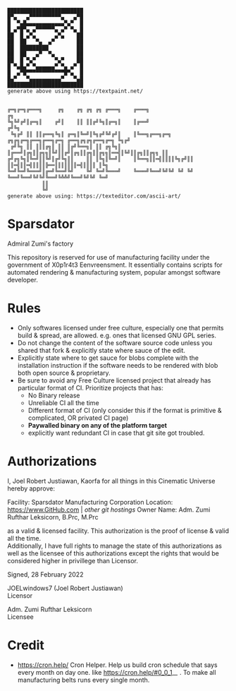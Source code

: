 ```
████████████████████████
█▀▄   ▄▀▀▀▀▀▀▀▀▀▀▄   ▄▀█
█  ▀▄█▄▄▄▄▄▄▄▄▄▄▄▄▀▄▀  █
█ ▄▀█▀▄ ▄▀▀▀▀▀▀▄ ▄▀ ▀▄ █
██  █ ▄▀▄      ▄▀▄    ██
██  ██   ▀▄  ▄▀       ██
██  █████████         ██
██  ██   ▄▀  ▀▄       ██
██  █ ▀▄▀      ▀▄▀    ██
█ ▀▄█▄▀ ▀▄▄▄▄▄▄▀ ▀▄ ▄▀ █
█  ▄▀█▀▀▀▀▀▀▀▀▀▀▀▀█▀▄  █
█▄▀   ▀▄▄▄▄▄▄▄▄▄▄▀   ▀▄█
████████████████████████
generate above using https://textpaint.net/


╔═╗╔═╗╔═══╗     ╔╗    ╔╗ ╔╗ ╔╗ ╔═══╗    ╔═══╗                                            ╔╗
╚╗╚╝╔╝║╔═╗║    ╔╝║    ║║ ║║╔╝╚╗║╔═╗║    ║╔══╝                                           ╔╝╚╗
 ╚╗╔╝ ║║ ║║╔══╗╚╗║ ╔═╗║╚═╝║╚╗╔╝╚╝╔╝║    ║╚══╗╔══╗╔═╗ ╔╗╔╗╔═╗╔══╗╔══╗╔═╗ ╔══╗╔╗╔╗╔══╗╔═╗ ╚╗╔╝
 ╔╝╚╗ ║║ ║║║╔╗║ ║║ ║╔╝╚══╗║ ║║ ╔╗╚╗║    ║╔══╝║╔╗║║╔╗╗║╚╝║║╔╝║╔╗║║╔╗║║╔╗╗║══╣║╚╝║║╔╗║║╔╗╗ ║║
╔╝╔╗╚╗║╚═╝║║╚╝║╔╝╚╗║║    ║║ ║╚╗║╚═╝║    ║╚══╗║║═╣║║║║╚╗╔╝║║ ║║═╣║║═╣║║║║╠══║║║║║║║═╣║║║║ ║╚╗
╚═╝╚═╝╚═══╝║╔═╝╚══╝╚╝    ╚╝ ╚═╝╚═══╝    ╚═══╝╚══╝╚╝╚╝ ╚╝ ╚╝ ╚══╝╚══╝╚╝╚╝╚══╝╚╩╩╝╚══╝╚╝╚╝ ╚═╝
           ║║
           ╚╝
generate above using: https://texteditor.com/ascii-art/

```

# Sparsdator
Admiral Zumi's factory

This repository is reserved for use of manufacturing facility under the government of X0p1r4t3 Eenvreensment. It essentially contains scripts for automated rendering & manufacturing system, popular amongst software developer. 

# Rules
- Only softwares licensed under free culture, especially one that permits build & spread, are allowed. e.g. ones that licensed GNU GPL series.
- Do not change the content of the software source code unless you shared that fork & explicitly state where sauce of the edit.
- Explicitly state where to get sauce for blobs complete with the installation instruction if the software needs to be rendered with blob both open source & proprietary.
- Be sure to avoid any Free Culture licensed project that already has particular format of CI. Prioritize projects that has:
  - No Binary release
  - Unreliable CI all the time
  - Different format of CI (only consider this if the format is primitive & complicated, OR privated CI page)
  - **Paywalled binary on any of the platform target**
  - explicitly want redundant CI in case that git site got troubled.

# Authorizations
I, Joel Robert Justiawan, Kaorfa for all things in this Cinematic Universe hereby approve:

Facility: Sparsdator Manufacturing Corporation
Location: https://www.GitHub.com | *other git hostings*
Owner Name: Adm. Zumi Rufthar Leksicorn, B.Prc, M.Prc

as a valid & licensed facility. This authorization is the proof of license & valid all the time.  
Additionally, I have full rights to manage the state of this authorizations as well as the licensee of this authorizations except the rights that would be considered higher in privillege than Licensor.

Signed, 28 February 2022

JOELwindows7 (Joel Robert Justiawan)  
Licensor

Adm. Zumi Rufthar Leksicorn  
Licensee

# Credit
- https://cron.help/ Cron Helper. Help us build cron schedule that says every month on day one. like https://cron.help/#0_0_1_*_* . To make all manufacturing belts runs every single month.